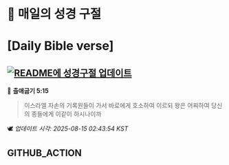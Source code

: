 # 🙏 매일의 성경 구절
# [Daily Bible verse]
## [![README에 성경구절 업데이트](https://github.com/DONGSUKA/first_test/actions/workflows/update-readme-bible.yml/badge.svg)](https://github.com/DONGSUKA/first_test/actions/workflows/update-readme-bible.yml)
<!-- START_BIBLE_VERSE -->
📖 **출애굽기 5:15**
> 이스라엘 자손의 기록원들이 가서 바로에게 호소하여 이르되 왕은 어찌하여 당신의 종들에게 이같이 하시나이까

🕊️ _업데이트 시각: 2025-08-15 02:43:54 KST_
  <!-- END_BIBLE_VERSE -->
## GITHUB_ACTION
